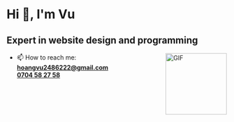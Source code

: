 <h1 align="left">Hi 👋, I'm Vu</h1>
<h2 align="left">Expert in website design and programming</h3>


<img align="right" alt="GIF" height="140px" src="https://media.giphy.com/media/du3J3cXyzhj75IOgvA/giphy.gif" />

- 📫 How to reach me: <a mailto="hoangvu2486222@gmail.com">**hoangvu2486222@gmail.com**</a><br>
 <a href="christian.tomasino.dev@gmail.com">**0704 58 27 58**</a>

